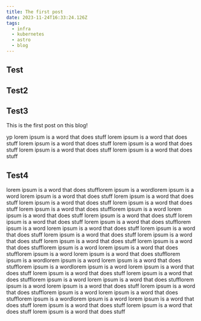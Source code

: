 ```yaml
---
title: The first post
date: 2023-11-24T16:33:24.126Z
tags:
  - infra
  - kubernetes
  - astro
  - blog
---
```

## Test

## Test2

## Test3

This is the first post on this blog!

yp
lorem ipsum is a word that does stuff
lorem ipsum is a word that does stuff
lorem ipsum is a word that does stuff
lorem ipsum is a word that does stuff
lorem ipsum is a word that does stuff
lorem ipsum is a word that does stuff

## Test4

lorem ipsum is a word that does stufflorem ipsum is a wordlorem ipsum is a word
lorem ipsum is a word that does stuff
lorem ipsum is a word that does stuff
lorem ipsum is a word that does stuff
lorem ipsum is a word that does stuff
lorem ipsum is a word that does stufflorem ipsum is a word
lorem ipsum is a word that does stuff
lorem ipsum is a word that does stuff
lorem ipsum is a word that does stuff
lorem ipsum is a word that does stufflorem ipsum is a word
lorem ipsum is a word that does stuff
lorem ipsum is a word that does stuff
lorem ipsum is a word that does stuff
lorem ipsum is a word that does stuff
lorem ipsum is a word that does stuff
lorem ipsum is a word that does stufflorem ipsum is a word
lorem ipsum is a word that does stufflorem ipsum is a word
lorem ipsum is a word that does stufflorem ipsum is a wordlorem ipsum is a word
lorem ipsum is a word that does stufflorem ipsum is a wordlorem ipsum is a word
lorem ipsum is a word that does stuff
lorem ipsum is a word that does stuff
lorem ipsum is a word that does stufflorem ipsum is a word
lorem ipsum is a word that does stufflorem ipsum is a word
lorem ipsum is a word that does stuff
lorem ipsum is a word that does stufflorem ipsum is a word
lorem ipsum is a word that does stufflorem ipsum is a wordlorem ipsum is a word
lorem ipsum is a word that does stuff
lorem ipsum is a word that does stuff
lorem ipsum is a word that does stuff
lorem ipsum is a word that does stuff

